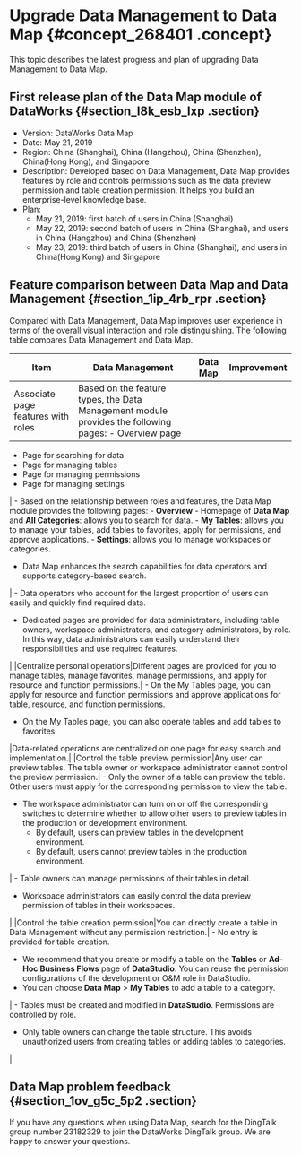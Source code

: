 # Upgrade Data Management to Data Map {#concept_268401 .concept}

This topic describes the latest progress and plan of upgrading Data Management to Data Map.

## First release plan of the Data Map module of DataWorks {#section_l8k_esb_lxp .section}

-   Version: DataWorks Data Map
-   Date: May 21, 2019
-   Region: China \(Shanghai\), China \(Hangzhou\), China \(Shenzhen\), China\(Hong Kong\), and Singapore
-   Description: Developed based on Data Management, Data Map provides features by role and controls permissions such as the data preview permission and table creation permission. It helps you build an enterprise-level knowledge base.
-   Plan:
    -   May 21, 2019: first batch of users in China \(Shanghai\)
    -   May 22, 2019: second batch of users in China \(Shanghai\), and users in China \(Hangzhou\) and China \(Shenzhen\)
    -   May 23, 2019: third batch of users in China \(Shanghai\), and users in China\(Hong Kong\) and Singapore

## Feature comparison between Data Map and Data Management {#section_1ip_4rb_rpr .section}

Compared with Data Management, Data Map improves user experience in terms of the overall visual interaction and role distinguishing. The following table compares Data Management and Data Map.

|Item|Data Management|Data Map|Improvement|
|----|---------------|--------|-----------|
|Associate page features with roles|Based on the feature types, the Data Management module provides the following pages: -   Overview page
-   Page for searching for data
-   Page for managing tables
-   Page for managing permissions
-   Page for managing settings

 | -   Based on the relationship between roles and features, the Data Map module provides the following pages:
    -   **Overview**
    -   Homepage of **Data Map** and **All Categories**: allows you to search for data.
    -   **My Tables**: allows you to manage your tables, add tables to favorites, apply for permissions, and approve applications.
    -   **Settings**: allows you to manage workspaces or categories.
-   Data Map enhances the search capabilities for data operators and supports category-based search.

 | -   Data operators who account for the largest proportion of users can easily and quickly find required data.
-   Dedicated pages are provided for data administrators, including table owners, workspace administrators, and category administrators, by role. In this way, data administrators can easily understand their responsibilities and use required features.

 |
|Centralize personal operations|Different pages are provided for you to manage tables, manage favorites, manage permissions, and apply for resource and function permissions.| -   On the My Tables page, you can apply for resource and function permissions and approve applications for table, resource, and function permissions.
-   On the My Tables page, you can also operate tables and add tables to favorites.

 |Data-related operations are centralized on one page for easy search and implementation.|
|Control the table preview permission|Any user can preview tables. The table owner or workspace administrator cannot control the preview permission.| -   Only the owner of a table can preview the table. Other users must apply for the corresponding permission to view the table.
-   The workspace administrator can turn on or off the corresponding switches to determine whether to allow other users to preview tables in the production or development environment.
    -   By default, users can preview tables in the development environment.
    -   By default, users cannot preview tables in the production environment.

 | -   Table owners can manage permissions of their tables in detail.
-   Workspace administrators can easily control the data preview permission of tables in their workspaces.

 |
|Control the table creation permission|You can directly create a table in Data Management without any permission restriction.| -   No entry is provided for table creation.
-   We recommend that you create or modify a table on the **Tables** or **Ad-Hoc Business Flows** page of **DataStudio**. You can reuse the permission configurations of the development or O&M role in DataStudio.
-   You can choose **Data Map** \> **My Tables** to add a table to a category.

 | -   Tables must be created and modified in **DataStudio**. Permissions are controlled by role.
-   Only table owners can change the table structure. This avoids unauthorized users from creating tables or adding tables to categories.

 |

## Data Map problem feedback {#section_1ov_g5c_5p2 .section}

If you have any questions when using Data Map, search for the DingTalk group number 23182329 to join the DataWorks DingTalk group. We are happy to answer your questions.

